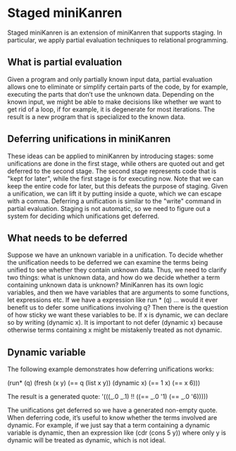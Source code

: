 # Staged miniKanren

Staged miniKanren is an extension of miniKanren that supports staging. In particular, we apply partial evaluation techniques to relational programming. 


## What is partial evaluation
Given a program and only partially known input data, partial evaluation allows one to eliminate or simplify certain parts of the code, by for example, executing the parts that don’t use the unknown data. Depending on the known input, we might be able to make decisions like whether we want to get rid of a loop, if for example, it is degenerate for most iterations. The result is a new program that is specialized to the known data. 

## Deferring unifications in miniKanren
These ideas can be applied to miniKanren by introducing stages: some unifications are done in the first stage, while others are quoted out and get deferred to the second stage. The second stage represents code that is "kept for later", while the first stage is for executing now. Note that we can keep the entire code for later, but this defeats the purpose of staging. Given a unification, we can lift it by putting inside a quote, which we can escape with a comma. Deferring a unification is similar to the "write" command in partial evaluation. Staging is not automatic, so we need to figure out a system for deciding which unifications get deferred. 

## What needs to be deferred
Suppose we have an unknown variable in a unification. To decide whether the unification needs to be deferred we can examine the terms being unified to see whether they contain unknown data. Thus, we need to clarify two things: what is unknown data, and how do we decide whether a term containing unknown data is unknown? MiniKanren has its own logic variables, and then we have variables that are arguments to some functions, let expressions etc. If we have a expression like run * (q) ... would it ever benefit us to defer some unifications involving q? Then there is the question of how sticky we want these variables to be. If x is dynamic, we can declare so by writing (dynamic x). It is important to not defer (dynamic x) because otherwise terms containing x might be mistakenly treated as not dynamic. 


## Dynamic variable
The following example demonstrates how deferring unifications works:

(run* (q) (fresh (x y)
                (== q (list x y))
                (dynamic x)
                (== 1 x)
                (== x 6)))

The result is a generated quote:
'(((_.0 _.1) !! ((== _.0 '1) (== _.0 '6)))))

The unifications get deferred so we have a generated non-empty quote.
When deferring code, it’s useful to know whether the terms involved are dynamic. For example, if we just say that a term containing a dynamic variable is dynamic, then an expression like (cdr (cons 5 y)) where only y is dynamic will be treated as dynamic, which is not ideal.
